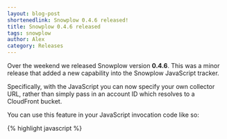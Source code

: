 ```yaml
---
layout: blog-post
shortenedlink: Snowplow 0.4.6 released!
title: Snowplow 0.4.6 released
tags: snowplow
author: Alex
category: Releases
---
```


Over the weekend we released Snowplow version **0.4.6**. This was a minor release that added a new capability into the Snowplow JavaScript tracker.

Specifically, with the JavaScript you can now specify your own collector URL, rather than simply pass in an account ID which resolves to a CloudFront bucket.

You can use this feature in your JavaScript invocation code like so:

{% highlight javascript %}
<!-- Snowplow starts plowing -->
<script type="text/javascript">
var _snaq = _snaq || [];

_snaq.push(['setCollectorUrl', 'collector.mydomain.com']);
_snaq.push(['trackPageView']);

(function() {
...
{% endhighlight %}

Where `collector.mydomain.com` is the URL to your own collector.

We added this capability to Snowplow in support of Simon Rumble's excellent [SnowCannon] [snowcannon] prototype node.js collector for Snowplow. Going forwards you can of course use this custom URL to send your Snowplow events to any kind of collector on a domain you control.

Anyway I hope you like the feature and let us know how you get on with it!

[snowcannon]: https://github.com/shermozle/SnowCannon